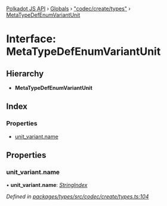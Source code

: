 [Polkadot JS API](../README.md) › [Globals](../globals.md) › ["codec/create/types"](../modules/_codec_create_types_.md) › [MetaTypeDefEnumVariantUnit](_codec_create_types_.metatypedefenumvariantunit.md)

# Interface: MetaTypeDefEnumVariantUnit

## Hierarchy

* **MetaTypeDefEnumVariantUnit**

## Index

### Properties

* [unit_variant.name](_codec_create_types_.metatypedefenumvariantunit.md#unit_variant.name)

## Properties

###  unit_variant.name

• **unit_variant.name**: *[StringIndex](../modules/_codec_create_types_.md#stringindex)*

*Defined in [packages/types/src/codec/create/types.ts:104](https://github.com/polkadot-js/api/blob/b7eeb992cd/packages/types/src/codec/create/types.ts#L104)*
